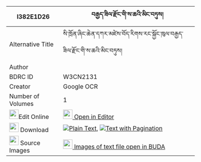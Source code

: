 |I382E1D26|བརྒྱད་ཟིལ་རྫོང་གི་ས་ཆའི་མིང་བཏུས། 
| --- | --- 
|Alternative Title |སི་ཁྲོན་ཞིང་ཆེན་དཀར་མཛེས་བོད་རིགས་རང་སྐྱོང་ཁུལ་བརྒྱད་ཟིལ་རྫོང་གི་ས་ཆའི་མིང་བཏུས།
|Author | 
|BDRC ID | W3CN2131
|Creator | Google OCR
|Number of Volumes| 1
|<img width="25" src="https://img.icons8.com/color/25/000000/edit-property.png">Edit Online| [<img width="25" src="https://avatars.githubusercontent.com/u/45091458?s=200&v=4"> Open in Editor](http://editor.openpecha.org/I382E1D26)
|<img width="25" src="https://img.icons8.com/fluent/48/000000/download-2.png"/>  Download | [![](https://img.icons8.com/color/20/000000/txt.png)Plain Text](https://github.com/Openpecha/I382E1D26/releases/download/v1/gye_zil_dzong_gi_sacha_i_ming__plain_I382E1D26.zip), [![](https://img.icons8.com/color/20/000000/txt.png)Text with Pagination](https://github.com/Openpecha/I382E1D26/releases/download/v1/gye_zil_dzong_gi_sacha_i_ming__pages_I382E1D26.zip)
|<img width="25" src="https://img.icons8.com/plasticine/100/000000/pictures-folder.png"/>  Source Images | [<img width="25" src="https://library.bdrc.io/icons/BUDA-small.svg"> Images of text file open in BUDA](https://library.bdrc.io/show/bdr:W3CN2131)